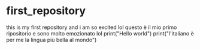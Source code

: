 # first_repository
this is my first repository and i am so excited lol
questo è il mio primo ripositorio e sono molto emozionato lol
print("Hello world")
print("l'italiano è per me la lingua più bella al mondo")
